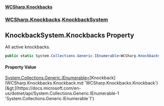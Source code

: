 #### [WCSharp.Knockbacks](index.md 'index')
### [WCSharp.Knockbacks](WCSharp.Knockbacks.md 'WCSharp.Knockbacks').[KnockbackSystem](WCSharp.Knockbacks.KnockbackSystem.md 'WCSharp.Knockbacks.KnockbackSystem')

## KnockbackSystem.Knockbacks Property

All active knockbacks.

```csharp
public static System.Collections.Generic.IEnumerable<WCSharp.Knockbacks.Knockback> Knockbacks { get; }
```

#### Property Value
[System.Collections.Generic.IEnumerable&lt;](https://docs.microsoft.com/en-us/dotnet/api/System.Collections.Generic.IEnumerable-1 'System.Collections.Generic.IEnumerable`1')[Knockback](WCSharp.Knockbacks.Knockback.md 'WCSharp.Knockbacks.Knockback')[&gt;](https://docs.microsoft.com/en-us/dotnet/api/System.Collections.Generic.IEnumerable-1 'System.Collections.Generic.IEnumerable`1')